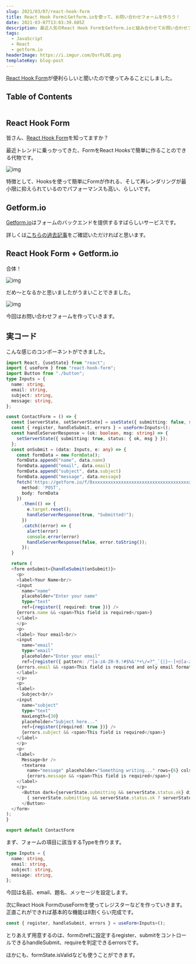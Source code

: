 ```yaml
---
slug: 2021/03/07/react-hook-form
title: React Hook FormとGetform.ioを使って、お問い合わせフォームを作ろう！
date: 2021-03-07T13:03:39.605Z
description: 最近人気のReact Hook FormをGetform.ioと組み合わせてお問い合わせフォームを作りましょう。
tags:
  - JavaScript
  - React
  - getform.io
headerImage: https://i.imgur.com/DsrFLOE.png
templateKey: blog-post
---
```

[React Hook Form](https://react-hook-form.com/jp/)が便利らしいと聞いたので使ってみることにしました。


## Table of Contents

```toc

```

## React Hook Form

皆さん、[React Hook Form](https://react-hook-form.com/jp/)を知ってますか？

最近トレンドに乗っかってきた、FormをReact Hooksで簡単に作ることのできる代物です。

![img](https://i.imgur.com/2dqEW7L.png)

特徴として、Hooksを使って簡単にFormが作れる、そして再レンダリングが最小限に抑えられているのでパフォーマンスも高い、らしいです。

## Getform.io

[Getform.io](https://getform.io/)はフォームのバックエンドを提供するすばらしいサービスです。

詳しくは[こちらの過去記事](https://blog.tubone-project24.xyz/2021/02/13/netlify-github-action#getformio)をご確認いただければと思います。

## React Hook Form + Getform.io

合体！

![img](https://i.imgur.com/FzX8di6.jpg)

だめ～となるかと思いましたがうまいことできました。

![img](https://i.imgur.com/yYJBK98.jpg)

今回はお問い合わせフォームを作っていきます。

## 実コード

こんな感じのコンポーネントができました。

```typescript
import React, {useState} from "react";
import { useForm } from "react-hook-form";
import Button from "./button";
type Inputs = {
  name: string,
  email: string,
  subject: string,
  message: string,
};

const ContactForm = () => {
  const [serverState, setServerState] = useState({ submitting: false, status: {ok: false, msg: ""} });
  const { register, handleSubmit, errors } = useForm<Inputs>();
  const handleServerResponse = (ok: boolean, msg: string) => {
    setServerState({ submitting: true, status: { ok, msg } });
  };
  const onSubmit = (data: Inputs, e: any) => {
    const formData = new FormData();
    formData.append("name", data.name)
    formData.append("email", data.email)
    formData.append("subject", data.subject)
    formData.append("message", data.message)
    fetch('https://getform.io/f/8xxxxxxxxxxxxxxxxxxxxxxxxxxxxxxxxxxxxxx', {
      method: 'POST',
      body: formData
    })
      .then(() => {
        e.target.reset();
        handleServerResponse(true, "Submitted!");
      })
      .catch((error) => {
        alert(error)
        console.error(error)
        handleServerResponse(false, error.toString());
      });
  }

  return (
  <form onSubmit={handleSubmit(onSubmit)}>
    <p>
    <label>Your Name<br/>
    <input
      name="name"
      placeholder="Enter your name"
      type="text"
      ref={register({ required: true })} />
    {errors.name && <span>This field is required</span>}
    </label>
    </p>
    <p>
    <label> Your email<br/>
    <input
      name="email"
      type="email"
      placeholder="Enter your email"
      ref={register({ pattern: /^[a-zA-Z0-9.!#$%&'*+\/=?^_`{|}~-]+@[a-zA-Z0-9-]+(?:\.[a-zA-Z0-9-]+)*$/i, required: true })} />
    {errors.email && <span>This field is required and only email format</span>}
    </label>
    </p>
    <p>
    <label>
      Subject<br/>
    <input
      name="subject"
      type="text"
      maxLength={30}
      placeholder="Subject here..."
      ref={register({required: true })} />
      {errors.subject && <span>This field is required</span>}
    </label>
    </p>
    <p>
    <label>
      Message<br />
      <textarea
        name="message" placeholder="Something writing..." rows={6} cols={25} ref={register({required: true })}/>
        {errors.message && <span>This field is required</span>}
    </label>
    </p>
      <Button dark={serverState.submitting && serverState.status.ok} disabled={serverState.submitting && serverState.status.ok}>
        { serverState.submitting && serverState.status.ok ? serverState.status.msg: 'Submit'}
      </Button>
  </form>
);
}

export default ContactForm
```

まず、フォームの項目に該当するTypeを作ります。

```typescript
type Inputs = {
  name: string,
  email: string,
  subject: string,
  message: string,
};
```

今回は名前、email、題名、メッセージを設定します。

次にReact Hook FormのuseFormを使ってレジスターなどを作っていきます。正直これができれば基本的な機能は8割くらい完成です。

```typescript
const { register, handleSubmit, errors } = useForm<Inputs>();
```

とりあえず用意するのは、formのrefに設定するregister、submitをコントロールできるhandleSubmit、requireを判定できるerrorsです。

ほかにも、formState.isValidなども使うことができます。
